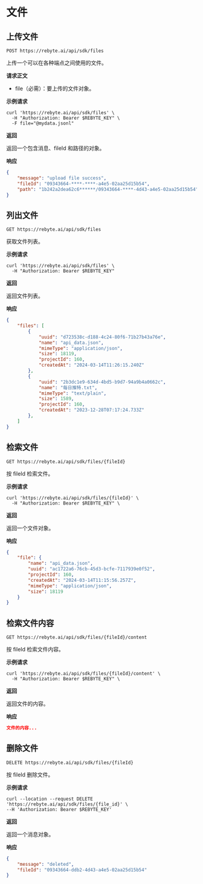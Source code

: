 # 文件

## 上传文件

`POST https://rebyte.ai/api/sdk/files`

上传一个可以在各种端点之间使用的文件。

**请求正文**

* file（必需）：要上传的文件对象。

**示例请求**
```shell
curl 'https://rebyte.ai/api/sdk/files' \
  -H "Authorization: Bearer $REBYTE_KEY" \
  -F file="@mydata.jsonl"
```

**返回**

返回一个包含消息、fileId 和路径的对象。

**响应**
```json
{
    "message": "upload file success",
    "fileId": "09343664-****-****-a4e5-02aa25d15b54",
    "path": "1b242a2dea62c6******/09343664-****-4d43-a4e5-02aa25d15b54"
}
```

## 列出文件

`GET https://rebyte.ai/api/sdk/files`

获取文件列表。

**示例请求**
```shell
curl 'https://rebyte.ai/api/sdk/files' \
  -H "Authorization: Bearer $REBYTE_KEY"
```

**返回**

返回文件列表。

**响应**
```json
{
    "files": [
        {
            "uuid": "d723538c-d188-4c24-80f6-71b27b43a76e",
            "name": "api_data.json",
            "mimeType": "application/json",
            "size": 18119,
            "projectId": 160,
            "createdAt": "2024-03-14T11:26:15.240Z"
        },
        {
            "uuid": "2b3dc1e9-634d-4bd5-b9d7-94a9b4a0662c",
            "name": "每日推特.txt",
            "mimeType": "text/plain",
            "size": 1589,
            "projectId": 160,
            "createdAt": "2023-12-28T07:17:24.733Z"
        },
    ]
}
```

## 检索文件

`GET https://rebyte.ai/api/sdk/files/{fileId}`

按 fileId 检索文件。

**示例请求**
```shell
curl 'https://rebyte.ai/api/sdk/files/{fileId}' \
  -H "Authorization: Bearer $REBYTE_KEY" \
```
**返回**

返回一个文件对象。

**响应**
```json
{
    "file": {
        "name": "api_data.json",
        "uuid": "ac1722a6-76cb-45d3-bcfe-7117939e0f52",
        "projectId": 160,
        "createdAt": "2024-03-14T11:15:56.257Z",
        "mimeType": "application/json",
        "size": 18119
    }
}
```

## 检索文件内容

`GET https://rebyte.ai/api/sdk/files/{fileId}/content`

按 fileId 检索文件内容。

**示例请求**
```shell
curl 'https://rebyte.ai/api/sdk/files/{fileId}/content' \
  -H "Authorization: Bearer $REBYTE_KEY" \
```

**返回**

返回文件的内容。

**响应**
```json
文件的内容...
```

## 删除文件

`DELETE https://rebyte.ai/api/sdk/files/{fileId}`

按 fileId 删除文件。

**示例请求**
```shell
curl --location --request DELETE 'https://rebyte.ai/api/sdk/files/{file_id}' \
--H 'Authorization: Bearer $REBYTE_KEY'
```

**返回**

返回一个消息对象。

**响应**
```json
{
    "message": "deleted",
    "fileId": "09343664-ddb2-4d43-a4e5-02aa25d15b54"
}
```
